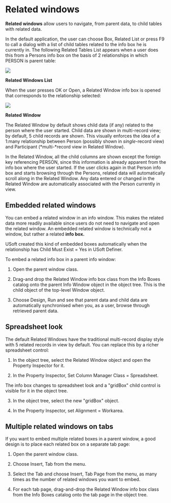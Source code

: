 # Related windows

**Related windows** allow users to navigate, from parent data, to child tables with related data.

In the default application, the user can choose Box, Related List or press F9 to call a dialog with a list of child tables related to the info box he is currently in. The following Related Tables List appears when a user does this from a Persons info box on the basis of 2 relationships in which PERSON is parent table:

![](/api/Desktop%20UIs/Exploring%20USoft%20Windows%20Designer/assets/b49b3b03-9a8c-4c48-8778-c0a9e4f2fe9f.png)

**Related Windows List**

When the user presses OK or Open, a Related Window info box is opened that corresponds to the relationship selected:

![](/api/Desktop%20UIs/Exploring%20USoft%20Windows%20Designer/assets/592d9ae9-b1c6-4e96-ac7d-a7547263109e.png)

**Related Window**

The Related Window by default shows child data (if any) related to the person where the user started. Child data are shown in multi-record view; by default, 5 child records are shown. This visually enforces the idea of a 1:many relationship between Person (possibly shown in *single*-record view) and Participant (*multi-*record view in Related Window).

In the Related Window, all the child columns are shown except the foreign key referencing PERSON, since this information is already apparent from the info box where the user started. If the user clicks again in that Person info box and starts browsing through the Persons, related data will automatically scroll along in the Related Window. Any data entered or changed in the Related Window are automatically associated with the Person currently in view.

## Embedded related windows

You can embed a related window in an info window. This makes the related data more readily available since users do not need to navigate and open the related window. An embedded related window is technically not a window, but rather a related **info box.**

USoft created this kind of embedded boxes automatically when the relationship has Child Must Exist = Yes in USoft Definer.

To embed a related info box in a parent info window:

1. Open the parent window class.

2. Drag-and drop the Related Window info box class from the Info Boxes catalog onto the parent Info Window object in the object tree. This is the child object of the top-level Window object.

3. Choose Design, Run and see that parent data and child data are automatically synchronised when you, as a user, browse through retrieved parent data.

## Spreadsheet look

The default Related Windows have the traditional multi-record display style with 5 related records in view by default. You can replace this by a richer spreadsheet control:

1. In the object tree, select the Related Window object and open the Property Inspector for it.

2. In the Property Inspector, Set Column Manager Class = Spreadsheet.

The info box changes to spreadsheet look and a "gridBox" child control is visible for it in the object tree.

3. In the object tree, select the new "gridBox" object.

4. In the Property Inspector, set Alignment = Workarea.

## Multiple related windows on tabs

If you want to embed multiple related boxes in a parent window, a good design is to place each related box on a separate tab page:

1. Open the parent window class.

2. Choose Insert, Tab from the menu.

3. Select the Tab and choose Insert, Tab Page from the menu, as many times as the number of related windows you want to embed.

4. For each tab page, drag-and-drop the Related Window info box class from the Info Boxes catalog onto the tab page in the object tree.